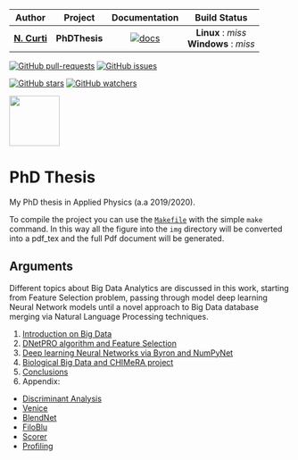| **Author**   | **Project** | **Documentation**                                                                   | **Build Status**              |
|:------------:|:-----------:|:-----------------------------------------------------------------------------------:|:-----------------------------:|
|   [**N. Curti**](https://github.com/Nico-Curti)   |  **PhDThesis**  | [![docs](https://img.shields.io/badge/documentation-latest-blue.svg?style=plastic)](https://nico-curti.github.io/PhDThesis/) | **Linux** : *miss* <br/> **Windows** : *miss* |

[![GitHub pull-requests](https://img.shields.io/github/issues-pr/Nico-Curti/PhDThesis.svg?style=plastic)](https://github.com/Nico-Curti/PhDThesis/pulls)
[![GitHub issues](https://img.shields.io/github/issues/Nico-Curti/PhDThesis.svg?style=plastic)](https://github.com/Nico-Curti/PhDThesis/issues)

[![GitHub stars](https://img.shields.io/github/stars/Nico-Curti/PhDThesis.svg?label=Stars&style=social)](https://github.com/Nico-Curti/PhDThesis/stargazers)
[![GitHub watchers](https://img.shields.io/github/watchers/Nico-Curti/PhDThesis.svg?label=Watch&style=social)](https://github.com/Nico-Curti/PhDThesis/watchers)

<a href="https://github.com/UniboDIFABiophysics">
<div class="image">
<img src="https://cdn.rawgit.com/physycom/templates/697b327d/logo_unibo.png" width="90" height="90">
</div>
</a>

# PhD Thesis

My PhD thesis in Applied Physics (a.a 2019/2020).

To compile the project you can use the [`Makefile`](https://github.com/Nico-Curti/PhDthesis/blob/master/Makefile) with the simple `make` command.
In this way all the figure into the `img` directory will be converted into a pdf_tex and the full Pdf document will be generated.

## Arguments

Different topics about Big Data Analytics are discussed in this work, starting from Feature Selection problem, passing through model deep learning Neural Network models until a novel approach to Big Data database merging via Natural Language Processing techniques.

1. [Introduction on Big Data](https://github.com/Nico-Curti/PhDthesis/blob/master/docs/md/Introduction.md)
2. [DNetPRO algorithm and Feature Selection](https://github.com/Nico-Curti/PhDthesis/blob/master/docs/md/Chapter1/DNetPRO/Intro.md)
3. [Deep learning Neural Networks via Byron and NumPyNet](https://github.com/Nico-Curti/PhDthesis/blob/master/docs/md/Chapter2/NeuralNetwork/Intro.md)
4. [Biological Big Data and CHIMeRA project](https://github.com/Nico-Curti/PhDthesis/blob/master/docs/md/Chapter3/CHIMeRA/Intro.md)
5. [Conclusions](https://github.com/Nico-Curti/PhDthesis/blob/master/docs/md/Conclusions.md)
6. Appendix:
  * [Discriminant Analysis](https://github.com/Nico-Curti/PhDthesis/blob/master/docs/md/Appendix/DiscriminantAnalysis/Intro.md)
  * [Venice](https://github.com/Nico-Curti/PhDthesis/blob/master/docs/md/Appendix/Venice/Intro.md)
  * [BlendNet](https://github.com/Nico-Curti/PhDthesis/blob/master/docs/md/Appendix/BlendNet/Intro.md)
  * [FiloBlu](https://github.com/Nico-Curti/PhDthesis/blob/master/docs/md/Appendix/FiloBlu/Intro.md)
  * [Scorer](https://github.com/Nico-Curti/PhDthesis/blob/master/docs/md/Appendix/Scorer/Intro.md)
  * [Profiling](https://github.com/Nico-Curti/PhDthesis/blob/master/docs/md/Appendix/Profiling/Intro.md)
